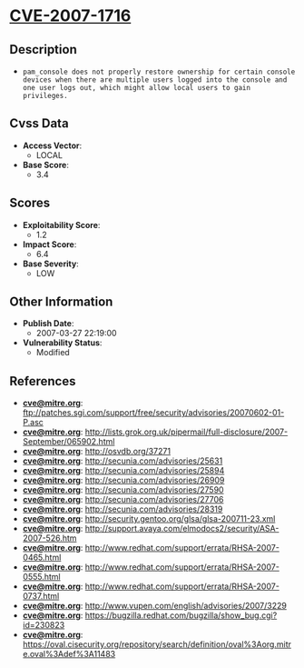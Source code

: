 
# [CVE-2007-1716](https://cve.mitre.org/cgi-bin/cvename.cgi?name=CVE-2007-1716)

## Description

- `pam_console does not properly restore ownership for certain console devices when there are multiple users logged into the console and one user logs out, which might allow local users to gain privileges.`

## Cvss Data

- **Access Vector**:
  - LOCAL
- **Base Score**:
  - 3.4

## Scores

- **Exploitability Score**:
  - 1.2
- **Impact Score**:
  - 6.4
- **Base Severity**:
  - LOW

## Other Information

- **Publish Date**:
  - 2007-03-27 22:19:00
- **Vulnerability Status**:
  - Modified

## References

- **cve@mitre.org**: ftp://patches.sgi.com/support/free/security/advisories/20070602-01-P.asc
- **cve@mitre.org**: http://lists.grok.org.uk/pipermail/full-disclosure/2007-September/065902.html
- **cve@mitre.org**: http://osvdb.org/37271
- **cve@mitre.org**: http://secunia.com/advisories/25631
- **cve@mitre.org**: http://secunia.com/advisories/25894
- **cve@mitre.org**: http://secunia.com/advisories/26909
- **cve@mitre.org**: http://secunia.com/advisories/27590
- **cve@mitre.org**: http://secunia.com/advisories/27706
- **cve@mitre.org**: http://secunia.com/advisories/28319
- **cve@mitre.org**: http://security.gentoo.org/glsa/glsa-200711-23.xml
- **cve@mitre.org**: http://support.avaya.com/elmodocs2/security/ASA-2007-526.htm
- **cve@mitre.org**: http://www.redhat.com/support/errata/RHSA-2007-0465.html
- **cve@mitre.org**: http://www.redhat.com/support/errata/RHSA-2007-0555.html
- **cve@mitre.org**: http://www.redhat.com/support/errata/RHSA-2007-0737.html
- **cve@mitre.org**: http://www.vupen.com/english/advisories/2007/3229
- **cve@mitre.org**: https://bugzilla.redhat.com/bugzilla/show_bug.cgi?id=230823
- **cve@mitre.org**: https://oval.cisecurity.org/repository/search/definition/oval%3Aorg.mitre.oval%3Adef%3A11483
